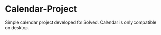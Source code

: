 # Calendar-Project
Simple calendar project developed for Solved. Calendar is only compatible on desktop.
